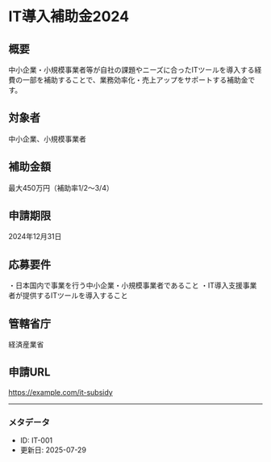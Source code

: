 # IT導入補助金2024

## 概要
中小企業・小規模事業者等が自社の課題やニーズに合ったITツールを導入する経費の一部を補助することで、業務効率化・売上アップをサポートする補助金です。

## 対象者
中小企業、小規模事業者

## 補助金額
最大450万円（補助率1/2〜3/4）

## 申請期限
2024年12月31日

## 応募要件
・日本国内で事業を行う中小企業・小規模事業者であること
・IT導入支援事業者が提供するITツールを導入すること

## 管轄省庁
経済産業省

## 申請URL
https://example.com/it-subsidy


---

### メタデータ
- ID: IT-001
- 更新日: 2025-07-29